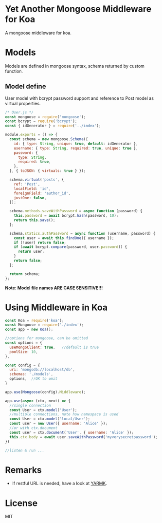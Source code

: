 # Yet Another Mongoose Middleware for Koa

A mongoose middleware for koa.

# Models

Models are defined in mongoose syntax, schema returned by custom function.

## Model define

User model with bcrypt password support and reference to Post model as virtual properties.

```js
/* User.js */
const mongoose = require('mongoose');
const bcrypt = require('bcrypt');
const { idGenerator } = require('../index');

module.exports = () => {
  const schema = new mongoose.Schema({
    id: { type: String, unique: true, default: idGenerator },
    username: { type: String, required: true, unique: true },
    password: {
      type: String,
      required: true,
    },
  }, { toJSON: { virtuals: true } });

  schema.virtual('posts', {
    ref: 'Post',
    localField: 'id',
    foreignField: 'author_id',
    justOne: false,
  });

  schema.methods.saveWithPassword = async function (password) {
    this.password = await bcrypt.hash(password, 10);
    return this.save();
  };

  schema.statics.authPassword = async function (username, password) {
    const user = await this.findOne({ username });
    if (!user) return false;
    if (await bcrypt.compare(password, user.password)) {
      return user;
    }
    return false;
  };

  return schema;
};
```

**Note: Model file names ARE CASE SENSITIVE!!!**

# Using Middleware in Koa

```js
const Koa = require('koa');
const Mongoose = require('./index');
const app = new Koa();

//options for mongoose, can be omitted
const options = {
  useMongoClient: true,   //default is true
  poolSize: 10,
},

const config = {
  uri: 'mongodb://localhost/db',
  schemas: './models',
  options,  //OK to omit
}

app.use(Mongoose(config).Middleware);

app.use(async (ctx, next) => {
  //single connection
  const User = ctx.model('User');
  //multiple connections, note how namespace is used
  const User = ctx.model('local/User');
  const user = new User({ username: 'Alice' });
  //or with ctx.document
  const user = ctx.document('User', { username: 'Alice' });
  this.ctx.body = await user.saveWithPassword('myverysecretpassword');
})

//listen & run ...
```

# Remarks

* If restful URL is needed, have a look at [YARMK](https://github.com/neilzheng/yarmk).

# License

  MIT
